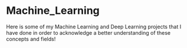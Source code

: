 # Machine_Learning


Here is some of my Machine Learning and Deep Learning projects that I have done in order to acknowledge a better understanding of these concepts and fields!
